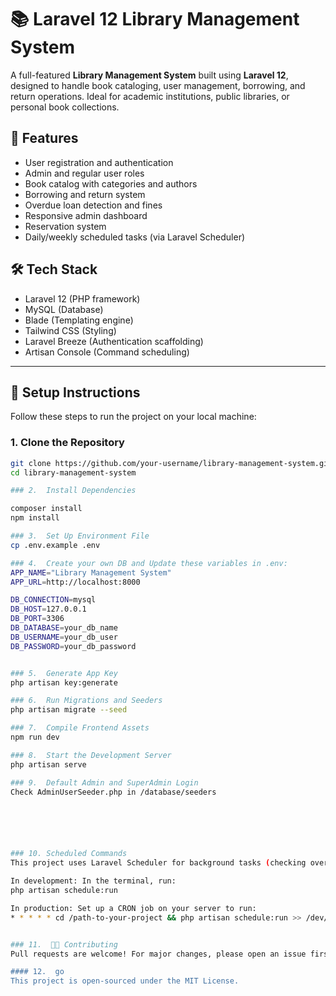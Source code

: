# 📚 Laravel 12 Library Management System

A full-featured **Library Management System** built using **Laravel 12**, designed to handle book cataloging, user management, borrowing, and return operations. Ideal for academic institutions, public libraries, or personal book collections.

## 🚀 Features

- User registration and authentication
- Admin and regular user roles
- Book catalog with categories and authors
- Borrowing and return system
- Overdue loan detection and fines
- Responsive admin dashboard
- Reservation system
- Daily/weekly scheduled tasks (via Laravel Scheduler)

## 🛠️ Tech Stack

- Laravel 12 (PHP framework)
- MySQL (Database)
- Blade (Templating engine)
- Tailwind CSS (Styling)
- Laravel Breeze (Authentication scaffolding)
- Artisan Console (Command scheduling)

---

## 🔧 Setup Instructions

Follow these steps to run the project on your local machine:

### 1. Clone the Repository

```bash
git clone https://github.com/your-username/library-management-system.git
cd library-management-system

### 2.  Install Dependencies

composer install
npm install

### 3.  Set Up Environment File
cp .env.example .env

### 4.  Create your own DB and Update these variables in .env:
APP_NAME="Library Management System"
APP_URL=http://localhost:8000

DB_CONNECTION=mysql
DB_HOST=127.0.0.1
DB_PORT=3306
DB_DATABASE=your_db_name
DB_USERNAME=your_db_user
DB_PASSWORD=your_db_password


### 5.  Generate App Key
php artisan key:generate

### 6.  Run Migrations and Seeders
php artisan migrate --seed

### 7.  Compile Frontend Assets
npm run dev

### 8.  Start the Development Server
php artisan serve

### 9.  Default Admin and SuperAdmin Login
Check AdminUserSeeder.php in /database/seeders






### 10. Scheduled Commands
This project uses Laravel Scheduler for background tasks (checking overdue loans). 

In development: In the terminal, run:
php artisan schedule:run

In production: Set up a CRON job on your server to run:
* * * * * cd /path-to-your-project && php artisan schedule:run >> /dev/null 2>&1


### 11.  🧑‍💻 Contributing
Pull requests are welcome! For major changes, please open an issue first to discuss what you'd like to change.

#### 12.  go
This project is open-sourced under the MIT License.


